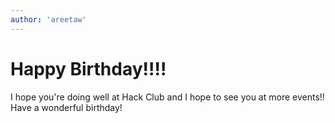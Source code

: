 ```yaml
---
author: 'areetaw'
---
```


# Happy Birthday!!!!

I hope you're doing well at Hack Club and I hope to see you at more events!! Have a wonderful birthday! 
